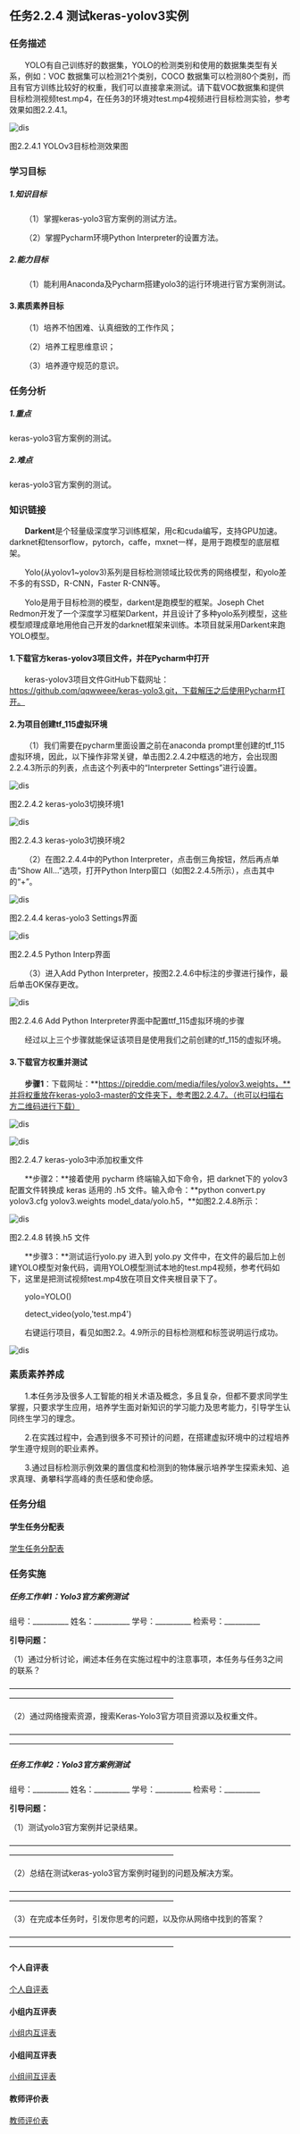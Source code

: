## 任务2.2.4 测试keras-yolov3实例

### 任务描述

&nbsp;&nbsp;&nbsp;&nbsp;&nbsp;&nbsp;&nbsp;YOLO有自己训练好的数据集，YOLO的检测类别和使用的数据集类型有关系，例如：VOC 数据集可以检测21个类别，COCO 数据集可以检测80个类别，而且有官方训练比较好的权重，我们可以直接拿来测试。请下载VOC数据集和提供目标检测视频test.mp4，在任务3的环境对test.mp4视频进行目标检测实验，参考效果如图2.2.4.1。

![dis](../../images/second/xm2/b1.png)

图2.2.4.1 YOLOv3目标检测效果图

### 学习目标

##### 1.知识目标

&nbsp;&nbsp;&nbsp;&nbsp;&nbsp;&nbsp;&nbsp;（1）掌握keras-yolo3官方案例的测试方法。

&nbsp;&nbsp;&nbsp;&nbsp;&nbsp;&nbsp;&nbsp;（2）掌握Pycharm环境Python Interpreter的设置方法。

##### 2.能力目标

&nbsp;&nbsp;&nbsp;&nbsp;&nbsp;&nbsp;&nbsp;（1）能利用Anaconda及Pycharm搭建yolo3的运行环境进行官方案例测试。

#### 3.素质素养目标

&nbsp;&nbsp;&nbsp;&nbsp;&nbsp;&nbsp;&nbsp;（1）培养不怕困难、认真细致的工作作风；

&nbsp;&nbsp;&nbsp;&nbsp;&nbsp;&nbsp;&nbsp;（2）培养工程思维意识；

&nbsp;&nbsp;&nbsp;&nbsp;&nbsp;&nbsp;&nbsp;（3）培养遵守规范的意识。

### 任务分析

##### 1.重点

keras-yolo3官方案例的测试。

##### 2.难点

keras-yolo3官方案例的测试。	

### 知识链接

&nbsp;&nbsp;&nbsp;&nbsp;&nbsp;&nbsp;&nbsp;**Darkent**是个轻量级深度学习训练框架，用c和cuda编写，支持GPU加速。darknet和tensorflow，pytorch，caffe，mxnet一样，是用于跑模型的底层框架。

&nbsp;&nbsp;&nbsp;&nbsp;&nbsp;&nbsp;&nbsp;Yolo(从yolov1~yolov3)系列是目标检测领域比较优秀的网络模型，和yolo差不多的有SSD，R-CNN，Faster R-CNN等。

&nbsp;&nbsp;&nbsp;&nbsp;&nbsp;&nbsp;&nbsp;Yolo是用于目标检测的模型，darkent是跑模型的框架。Joseph Chet Redmon开发了一个深度学习框架Darkent，并且设计了多种yolo系列模型，这些模型顺理成章地用他自己开发的darknet框架来训练。本项目就采用Darkent来跑YOLO模型。

#### 1.下载官方keras-yolov3项目文件，并在Pycharm中打开

&nbsp;&nbsp;&nbsp;&nbsp;&nbsp;&nbsp;&nbsp;keras-yolov3项目文件GitHub下载网址：https://github.com/qqwweee/keras-yolo3.git，下载解压之后使用Pycharm打开。

#### 2.为项目创建tf_115虚拟环境

&nbsp;&nbsp;&nbsp;&nbsp;&nbsp;&nbsp;&nbsp;（1）我们需要在pycharm里面设置之前在anaconda prompt里创建的tf_115虚拟环境，因此，以下操作非常关键，单击图2.2.4.2中框选的地方，会出现图2.2.4.3所示的列表，点击这个列表中的“Interpreter Settings”进行设置。
 
![dis](../../images/second/xm2/b2.png)

图2.2.4.2 keras-yolo3切换环境1
 
![dis](../../images/second/xm2/b3.png)

图2.2.4.3 keras-yolo3切换环境2

&nbsp;&nbsp;&nbsp;&nbsp;&nbsp;&nbsp;&nbsp;（2）在图2.2.4.4中的Python Interpreter，点击倒三角按钮，然后再点单击“Show All...”选项，打开Python Interp窗口（如图2.2.4.5所示），点击其中的“+”。

![dis](../../images/second/xm2/b4.png)

图2.2.4.4 keras-yolo3 Settings界面
 
![dis](../../images/second/xm2/b5.png)

图2.2.4.5 Python Interp界面

&nbsp;&nbsp;&nbsp;&nbsp;&nbsp;&nbsp;&nbsp;（3）进入Add Python Interpreter，按图2.2.4.6中标注的步骤进行操作，最后单击OK保存更改。
 
![dis](../../images/second/xm2/b6.png)

图2.2.4.6 Add Python Interpreter界面中配置ttf_115虚拟环境的步骤

&nbsp;&nbsp;&nbsp;&nbsp;&nbsp;&nbsp;&nbsp;经过以上三个步骤就能保证该项目是使用我们之前创建的tf_115的虚拟环境。

#### 3.下载官方权重并测试

&nbsp;&nbsp;&nbsp;&nbsp;&nbsp;&nbsp;&nbsp;**步骤1**：下载网址：**https://pjreddie.com/media/files/yolov3.weights，**并将权重放在keras-yolo3-master的文件夹下，参考图2.2.4.7。（也可以扫描右方二维码进行下载）

![dis](../../images/second/xm2/b7.jpg)

![dis](../../images/second/xm2/b8.png)

图2.2.4.7 keras-yolo3中添加权重文件

&nbsp;&nbsp;&nbsp;&nbsp;&nbsp;&nbsp;&nbsp;**步骤2：**接着使用 pycharm 终端输入如下命令，把 darknet下的 yolov3 配置文件转换成 keras 适用的 .h5 文件。输入命令：**python convert.py yolov3.cfg yolov3.weights model_data/yolo.h5，**如图2.2.4.8所示：
 
![dis](../../images/second/xm2/b9.png)

图2.2.4.8  转换.h5 文件

&nbsp;&nbsp;&nbsp;&nbsp;&nbsp;&nbsp;&nbsp;**步骤3：**测试运行yolo.py
进入到 yolo.py 文件中，在文件的最后加上创建YOLO模型对象代码，调用YOLO模型测试本地的test.mp4视频，参考代码如下，这里是把测试视频test.mp4放在项目文件夹根目录下了。

&nbsp;&nbsp;&nbsp;&nbsp;&nbsp;&nbsp;&nbsp;yolo=YOLO()

&nbsp;&nbsp;&nbsp;&nbsp;&nbsp;&nbsp;&nbsp;detect_video(yolo,'test.mp4')

&nbsp;&nbsp;&nbsp;&nbsp;&nbsp;&nbsp;&nbsp;右键运行项目，看见如图2.2。4.9所示的目标检测框和标签说明运行成功。

![dis](../../images/second/xm2/b10.png)

### 素质素养养成

&nbsp;&nbsp;&nbsp;&nbsp;&nbsp;&nbsp;&nbsp;1.本任务涉及很多人工智能的相关术语及概念，多且复杂，但都不要求同学生掌握，只要求学生应用，培养学生面对新知识的学习能力及思考能力，引导学生认同终生学习的理念。

&nbsp;&nbsp;&nbsp;&nbsp;&nbsp;&nbsp;&nbsp;2.在实践过程中，会遇到很多不可预计的问题，在搭建虚拟环境中的过程培养学生遵守规则的职业素养。

&nbsp;&nbsp;&nbsp;&nbsp;&nbsp;&nbsp;&nbsp;3.通过目标检测示例效果的置信度和检测到的物体展示培养学生探索未知、追求真理、勇攀科学高峰的责任感和使命感。

### 任务分组

#### 学生任务分配表

[学生任务分配表](https://docs.qq.com/sheet/DWUJFSWhhdXVpT3ls)

### 任务实施

##### 任务工作单1：Yolo3官方案例测试

组号：__________           姓名：__________           学号：__________            检索号：__________                

**引导问题：**           

（1）通过分析讨论，阐述本任务在实施过程中的注意事项，本任务与任务3之间的联系？

—————————————————————————————————————————————————————————          
                                                                            
（2）通过网络搜索资源，搜索Keras-Yolo3官方项目资源以及权重文件。

————————————————————————————————————————————————————————— 
              
##### 任务工作单2：Yolo3官方案例测试

组号：__________           姓名：__________           学号：__________            检索号：__________                
         
**引导问题：**

（1）测试yolo3官方案例并记录结果。
                                                                               
————————————————————————————————————————————————————————— 

（2）总结在测试keras-yolo3官方案例时碰到的问题及解决方案。
           
————————————————————————————————————————————————————————— 
                                                                    
（3）在完成本任务时，引发你思考的问题，以及你从网络中找到的答案？

   —————————————————————————————————————————————————————————          
                                                  
#### 个人自评表

[个人自评表](https://docs.qq.com/sheet/DWU9HdWhXVVpYR3FW)

#### 小组内互评表

[小组内互评表](https://docs.qq.com/sheet/DWXV3Y2tCUERWVGJz)

#### 小组间互评表

[小组间互评表](https://docs.qq.com/sheet/DWVZ2eFJDaFZHU1Bs)

#### 教师评价表
[教师评价表](https://docs.qq.com/sheet/DWWRCQm1JYVVnTFF2)